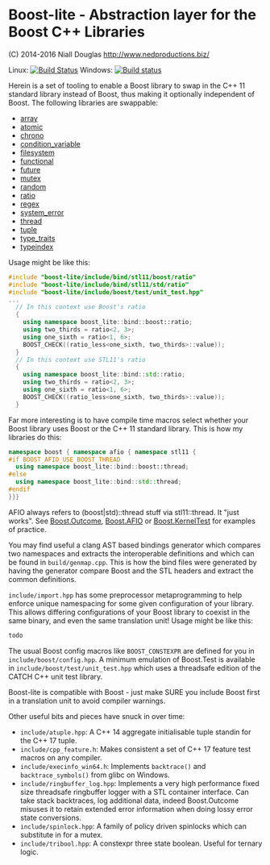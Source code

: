 # Boost-lite - Abstraction layer for the Boost C++ Libraries

(C) 2014-2016 Niall Douglas http://www.nedproductions.biz/

Linux: [![Build Status](https://travis-ci.org/ned14/boost-lite.svg?branch=master)](https://travis-ci.org/ned14/boost-lite) Windows: [![Build status](https://ci.appveyor.com/api/projects/status/y84ca5mdqwrstaw0?svg=true)](https://ci.appveyor.com/project/ned14/boost-apibind)

Herein is a set of tooling to enable a Boost library to swap in the C++ 11 standard library
instead of Boost, thus making it optionally independent of Boost. The following libraries
are swappable:

* [array](http://en.cppreference.com/w/cpp/header/atomic)
* [atomic](http://en.cppreference.com/w/cpp/header/atomic)
* [chrono](http://en.cppreference.com/w/cpp/header/chrono)
* [condition_variable](http://en.cppreference.com/w/cpp/header/condition_variable)
* [filesystem](http://en.cppreference.com/w/cpp/header/filesystem)
* [functional](http://en.cppreference.com/w/cpp/header/functional)
* [future](http://en.cppreference.com/w/cpp/header/future)
* [mutex](http://en.cppreference.com/w/cpp/header/mutex)
* [random](http://en.cppreference.com/w/cpp/header/random)
* [ratio](http://en.cppreference.com/w/cpp/header/ratio)
* [regex](http://en.cppreference.com/w/cpp/header/regex)
* [system_error](http://en.cppreference.com/w/cpp/header/system_error)
* [thread](http://en.cppreference.com/w/cpp/header/thread)
* [tuple](http://en.cppreference.com/w/cpp/header/tuple)
* [type_traits](http://en.cppreference.com/w/cpp/header/type_traits)
* [typeindex](http://en.cppreference.com/w/cpp/header/typeindex)

Usage might be like this:
```c++
#include "boost-lite/include/bind/stl11/boost/ratio"
#include "boost-lite/include/bind/stl11/std/ratio"
#include "boost-lite/include/boost/test/unit_test.hpp"
...
  // In this context use Boost's ratio
  {
    using namespace boost_lite::bind::boost::ratio;
    using two_thirds = ratio<2, 3>;
    using one_sixth = ratio<1, 6>;
    BOOST_CHECK((ratio_less<one_sixth, two_thirds>::value));
  }
  // In this context use STL11's ratio
  {
    using namespace boost_lite::bind::std::ratio;
    using two_thirds = ratio<2, 3>;
    using one_sixth = ratio<1, 6>;
    BOOST_CHECK((ratio_less<one_sixth, two_thirds>::value));
  }
```

Far more interesting is to have compile time macros select whether your Boost library uses Boost
or the C++ 11 standard library. This is how my libraries do this:
```c++
namespace boost { namespace afio { namespace stl11 {
#if BOOST_AFIO_USE_BOOST_THREAD
  using namespace boost_lite::bind::boost::thread;
#else
  using namespace boost_lite::bind::std::thread;
#endif
}}}
```
AFIO always refers to (boost|std)::thread stuff via stl11::thread. It "just works". See
[Boost.Outcome](https://github.com/ned14/boost.outcome),
[Boost.AFIO](https://github.com/ned14/boost.afio) or
[Boost.KernelTest](https://github.com/ned14/boost.kerneltest) for examples of practice.

You may find useful a clang AST based bindings generator which compares two namespaces and
extracts the interoperable definitions and which can be found in `build/genmap.cpp`. This is how
the bind files were generated by having the generator compare Boost and the STL headers
and extract the common definitions.

`include/import.hpp` has some preprocessor metaprogramming to help enforce unique namespacing
for some given configuration of your library. This allows differing configurations of your
Boost library to coexist in the same binary, and even the same translation unit! Usage might
be like this:

```c++
todo
```

The usual Boost config macros like `BOOST_CONSTEXPR` are defined for you in
`include/boost/config.hpp`. A minimum emulation of Boost.Test is available in
`include/boost/test/unit_test.hpp` which uses a threadsafe edition of the CATCH C++ unit test
library.

Boost-lite is compatible with Boost - just make SURE you include Boost first in a translation
unit to avoid compiler warnings.

Other useful bits and pieces have snuck in over time:

* `include/atuple.hpp`: A C++ 14 aggregate initialisable tuple standin for the C++ 17 tuple.
* `include/cpp_feature.h`: Makes consistent a set of C++ 17 feature test macros on any compiler.
* `include/execinfo_win64.h`: Implements `backtrace()` and `backtrace_symbols()` from glibc on
Windows.
* `include/ringbuffer_log.hpp`: Implements a very high performance fixed size threadsafe
ringbuffer logger with a STL container interface. Can take stack backtraces, log additional
data, indeed Boost.Outcome misuses it to retain extended error information when doing lossy
error state conversions.
* `include/spinlock.hpp`: A family of policy driven spinlocks which can substitute in for
a mutex.
* `include/tribool.hpp`: A constexpr three state boolean. Useful for ternary logic.
